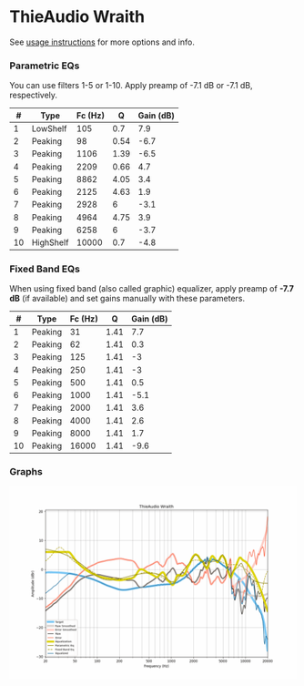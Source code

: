 # ThieAudio Wraith
See [usage instructions](https://github.com/jaakkopasanen/AutoEq#usage) for more options and info.

### Parametric EQs
You can use filters 1-5 or 1-10. Apply preamp of -7.1 dB or -7.1 dB, respectively.

|   # | Type      |   Fc (Hz) |    Q |   Gain (dB) |
|-----|-----------|-----------|------|-------------|
|   1 | LowShelf  |       105 | 0.7  |         7.9 |
|   2 | Peaking   |        98 | 0.54 |        -6.7 |
|   3 | Peaking   |      1106 | 1.39 |        -6.5 |
|   4 | Peaking   |      2209 | 0.66 |         4.7 |
|   5 | Peaking   |      8862 | 4.05 |         3.4 |
|   6 | Peaking   |      2125 | 4.63 |         1.9 |
|   7 | Peaking   |      2928 | 6    |        -3.1 |
|   8 | Peaking   |      4964 | 4.75 |         3.9 |
|   9 | Peaking   |      6258 | 6    |        -3.7 |
|  10 | HighShelf |     10000 | 0.7  |        -4.8 |

### Fixed Band EQs
When using fixed band (also called graphic) equalizer, apply preamp of **-7.7 dB** (if available) and set gains manually with these parameters.

|   # | Type    |   Fc (Hz) |    Q |   Gain (dB) |
|-----|---------|-----------|------|-------------|
|   1 | Peaking |        31 | 1.41 |         7.7 |
|   2 | Peaking |        62 | 1.41 |         0.3 |
|   3 | Peaking |       125 | 1.41 |        -3   |
|   4 | Peaking |       250 | 1.41 |        -3   |
|   5 | Peaking |       500 | 1.41 |         0.5 |
|   6 | Peaking |      1000 | 1.41 |        -5.1 |
|   7 | Peaking |      2000 | 1.41 |         3.6 |
|   8 | Peaking |      4000 | 1.41 |         2.6 |
|   9 | Peaking |      8000 | 1.41 |         1.7 |
|  10 | Peaking |     16000 | 1.41 |        -9.6 |

### Graphs
![](./ThieAudio%20Wraith.png)
